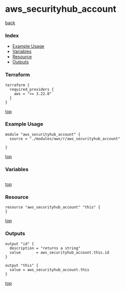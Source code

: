 # aws_securityhub_account
[back](../aws.md)
### Index
- [Example Usage](#example-usage)
- [Variables](#variables)
- [Resource](#resource)
- [Outputs](#outputs)
### Terraform
```hcl
terraform {
  required_providers {
    aws = ">= 3.22.0"
  }
}
```
[top](#index)
### Example Usage
```hcl
module "aws_securityhub_account" {
  source = "./modules/aws/r/aws_securityhub_account"

}
```
[top](#index)
### Variables
```hcl
```
[top](#index)

### Resource
```hcl
resource "aws_securityhub_account" "this" {
}
```
[top](#index)
### Outputs
```hcl
output "id" {
  description = "returns a string"
  value       = aws_securityhub_account.this.id
}

output "this" {
  value = aws_securityhub_account.this
}
```
[top](#index)
